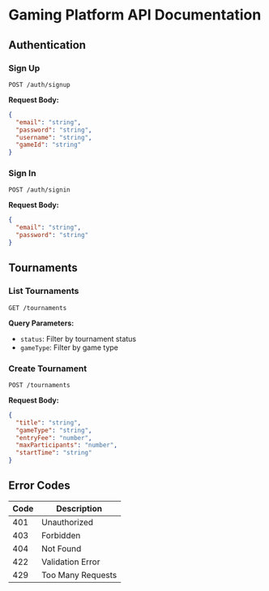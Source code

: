 # Gaming Platform API Documentation

## Authentication

### Sign Up
```http
POST /auth/signup
```

**Request Body:**
```json
{
  "email": "string",
  "password": "string",
  "username": "string",
  "gameId": "string"
}
```

### Sign In
```http
POST /auth/signin
```

**Request Body:**
```json
{
  "email": "string",
  "password": "string"
}
```

## Tournaments

### List Tournaments
```http
GET /tournaments
```

**Query Parameters:**
- `status`: Filter by tournament status
- `gameType`: Filter by game type

### Create Tournament
```http
POST /tournaments
```

**Request Body:**
```json
{
  "title": "string",
  "gameType": "string",
  "entryFee": "number",
  "maxParticipants": "number",
  "startTime": "string"
}
```

## Error Codes

| Code | Description |
|------|-------------|
| 401  | Unauthorized |
| 403  | Forbidden |
| 404  | Not Found |
| 422  | Validation Error |
| 429  | Too Many Requests |
